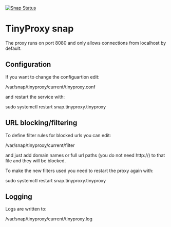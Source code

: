 [![Snap Status](https://build.snapcraft.io/badge/ogra1/tinyproxy-snap.svg)](https://build.snapcraft.io/user/ogra1/tinyproxy-snap)

# TinyProxy snap

The proxy runs on port 8080 and only allows connections from localhost by default.

## Configuration

If you want to change the configuartion edit:

/var/snap/tinyproxy/current/tinyproxy.conf

and restart the service with:

sudo systemctl restart snap.tinyproxy.tinyproxy

## URL blocking/filtering

To define filter rules for blocked urls you can edit:

/var/snap/tinyproxy/current/filter

and just add domain names or full url paths (you do not need http://)
to that file and they will be blocked.

To make the new filters used you need to restart the proxy again with:

sudo systemctl restart snap.tinyproxy.tinyproxy

## Logging

Logs are written to:

/var/snap/tinyproxy/current/tinyproxy.log
